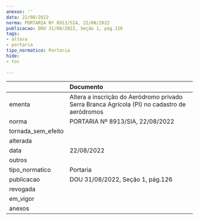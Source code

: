 ```yaml
---
anexos: ''
data: 22/08/2022
norma: PORTARIA Nº 8913/SIA, 22/08/2022
publicacao: DOU 31/08/2022, Seção 1, pág.126
tags:
- altera
- portaria
tipo_normatico: Portaria
hide: 
- toc 
 
---
```


|                    | Documento                                                                                    |
|:-------------------|:---------------------------------------------------------------------------------------------|
| ementa             | Altera a inscrição do Aeródromo privado Serra Branca Agrícola (PI) no cadastro de aeródromos |
| norma              | PORTARIA Nº 8913/SIA, 22/08/2022                                                             |
| tornada_sem_efeito |                                                                                              |
| alterada           |                                                                                              |
| data               | 22/08/2022                                                                                   |
| outros             |                                                                                              |
| tipo_normatico     | Portaria                                                                                     |
| publicacao         | DOU 31/08/2022, Seção 1, pág.126                                                             |
| revogada           |                                                                                              |
| em_vigor           |                                                                                              |
| anexos             |                                                                                              |
